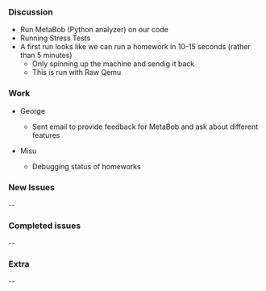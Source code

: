 ### Discussion ###
- Run MetaBob (Python analyzer) on our code
- Running Stress Tests
- A first run looks like we can run a homework in 10-15 seconds (rather than 5 minutes)
  - Only spinning up the machine and sendig it back
  - This is run with Raw Qemu

### Work ###
* George
  * Sent email to provide feedback for MetaBob and ask about different features

* Misu
  * Debugging status of homeworks

### New Issues ###
--

### Completed issues ###
--

### Extra ###
--
